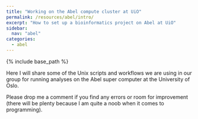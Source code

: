 ```yaml
---
title: "Working on the Abel compute cluster at UiO"
permalink: /resources/abel/intro/
excerpt: "How to set up a bioinformatics project on Abel at UiO"
sidebar:
  nav: "abel"
categories:
  - abel
---
```


{% include base_path %}


Here I will share some of the Unix scripts and workflows we are using in our group for running analyses on the Abel super computer at the University of Oslo.

Please drop me a comment if you find any errors or room for improvement (there will be plenty because I am quite a noob when it comes to programming).
